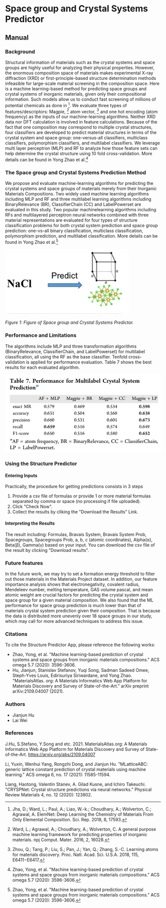 
# Space group and Crystal Systems Predictor

## Manual

### Background

Structural information of materials such as the crystal systems and space groups are highly useful for analyzing their physical properties. However, the enormous composition space of materials makes experimental X-ray diffraction (XRD) or first-principle-based structure determination methods infeasible for large-scale material screening in the composition space. Here is a machine learning-based method for predicting space groups and crystal systems of inorganic materials, given only their compositional information. Such models allow us to conduct fast screening of millions of potential chemicals as done in [^4]. We evaluate three types of features/descriptors: Magpie, [^2] atom vector, [^3] and one hot encoding (atom frequency) as the inputs of our machine-learning algorithms. Neither XRD data nor DFT calculation is involved in feature calculations. Because of the fact that one composition may correspond to multiple crystal structures, four classifiers are developed to predict material structures in terms of the crystal system and space group: one-versus-all classifiers, multiclass classifiers, polymorphism classifiers, and multilabel classifiers. We leverage multi layer perceptron (MLP) and RF to analyze how those feature sets can help determine the crystal structure using 10 fold cross-validation. More details can be found in Yong Zhao et al.[^1]

### The Space group and Crystal Systems Prediction Method

We propose and evaluate machine-learning algorithms for predicting the crystal systems and space groups of materials merely from their Inorganic Materials Compositions. Two widely used machine learning algorithms including MLP and RF and three multilabel learning algorithms including BinaryRelevance (BR), ClassifierChain (CC) and LabelPowerset are evaluated in this study. Two popular machinelearning algorithms including RFs and multilayered perceptron neural networks combined with three material representations are evaluated for four types of structure classification problems for both crystal system prediction and space group prediction: one-vs-all binary classification, multiclass classification, polymorphism prediction, and multilabel classification. More details can be found in Yong Zhao et al.[^1]

<img src="img/Space_group_1.png" width=400>

_Figure 1: Figure of Space group and Crystal Systems Predictor._

### Performance and Limitations

The algorithms include MLP and three transformation algorithms (BinaryRelevance, ClassifierChain, and LabelPowerset) for multilabel classification, all using the RF as the
base classifier. Tenfold cross-validation is applied for performance evaluation. Table 7 shows the best results for each evaluated algorithm.

<img src="img/Space_group_table7.png">

### Using the Structure Predictor

#### Entering Inputs

Practically, the procedure for getting predictions consists in 3 steps

1. Provide a csv file of formulas or provide 1 or more material formulas separated by comma or space (no processing if file uploaded).
2. Click "Check Now".
3. Collect the results by cliking the "Download the Results" Link.

#### Interpreting the Results

The result including: Formulas, Bravais System, Bravais System Prob, Spacegroups, Spacegroups Prob, a, b, c (atomic coordinates), Alpha(α), Beta(β), Gamma(γ) based on your input. You can download the csv file of the result by clicking "Download results". 


### Future features

In the future work, we may try to set a formation energy threshold to filter out those materials in the Materials Project dataset. In addition, our feature importance analysis shows that electronegativity, covalent radius, Mendeleev number, melting temperature, GAS volume pascal, and mean atomic weight are crucial factors for predicting the crystal system and space group for a given material composition. We also found that the ML performance for space group prediction is much lower than that of materials crystal system prediction given their composition. That is because the data is distributed more unevenly over 18 space groups in our study, which may call for more advanced techniques to address this issue.

### Citations

To cite the Structure Predictor App, please reference the following works:

- Zhao, Yong, et al. "Machine learning-based prediction of crystal systems and space groups from inorganic materials compositions." ACS omega 5.7 (2020): 3596-3606.
- Hu, Jianjun, Stanislav Stefanov, Yuqi Song, Sadman Sadeed Omee, Steph-Yves Louis, Edirisuriya Siriwardane, and Yong Zhao. "MaterialsAtlas. org: A Materials Informatics Web App Platform for Materials Discovery and Survey of State-of-the-Art." arXiv preprint arXiv:2109.04007 (2021).


### Authors
- Jianjun Hu
- Lai Wei


### References
[^1]: Zhao, Yong, et al. "Machine learning-based prediction of crystal systems and space groups from inorganic materials compositions." ACS omega 5.7 (2020): 3596-3606.

[^2]: Ward, L.; Agrawal, A.; Choudhary, A.; Wolverton, C. A general purpose machine learning framework for predicting properties of inorganic materials. npj Comput. Mater. 2016, 2, 16028.

[^3]: Zhou, Q.; Tang, P.; Liu, S.; Pan, J.; Yan, Q.; Zhang, S.-C. Learning atoms for materials discovery. Proc. Natl. Acad. Sci. U.S.A. 2018, 115, E6411−E6417.

[^4]: Jha, D.; Ward, L.; Paul, A.; Liao, W.-k.; Choudhary, A.; Wolverton, C.; Agrawal, A. ElemNet: Deep Learning the Chemistry of Materials From Only Elemental Composition. Sci. Rep. 2018, 8, 17593.

J.Hu, S.Stefano, Y.Song and etc. 2021. MaterialsAtlas.org: A Materials Informatics Web App Platform for Materials Discovery and Survey of State-of-the-Art. https://arxiv.org/abs/2109.04007

Li, Yuxin, Wenhui Yang, Rongzhi Dong, and Jianjun Hu. "MLatticeABC: generic lattice constant prediction of crystal materials using machine learning." ACS omega 6, no. 17 (2021): 11585-11594.

Liang, Haotong, Valentin Stanev, A. Gilad Kusne, and Ichiro Takeuchi. "CRYSPNet: Crystal structure predictions via neural networks." Physical Review Materials 4, no. 12 (2020): 123802.
